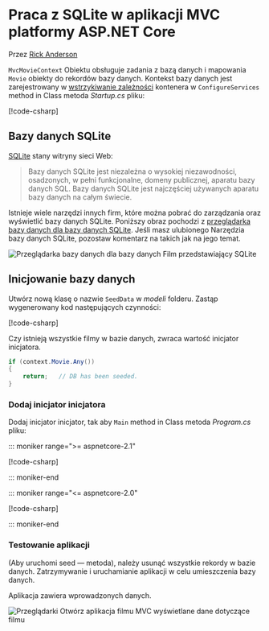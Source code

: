 # <a name="work-with-sqlite-in-an-aspnet-core-mvc-app"></a>Praca z SQLite w aplikacji MVC platformy ASP.NET Core

Przez [Rick Anderson](https://twitter.com/RickAndMSFT)

`MvcMovieContext` Obiektu obsługuje zadania z bazą danych i mapowania `Movie` obiekty do rekordów bazy danych. Kontekst bazy danych jest zarejestrowany w [wstrzykiwanie zależności](xref:fundamentals/dependency-injection) kontenera w `ConfigureServices` method in Class metoda *Startup.cs* pliku:

[!code-csharp[](~/tutorials/first-mvc-app-xplat/start-mvc/sample/MvcMovie/Startup.cs?name=snippet2&highlight=6-8)]

## <a name="sqlite"></a>Bazy danych SQLite

[SQLite](https://www.sqlite.org/) stany witryny sieci Web:

> Bazy danych SQLite jest niezależna o wysokiej niezawodności, osadzonych, w pełni funkcjonalne, domeny publicznej, aparatu bazy danych SQL. Bazy danych SQLite jest najczęściej używanych aparatu bazy danych na całym świecie.

Istnieje wiele narzędzi innych firm, które można pobrać do zarządzania oraz wyświetlić bazy danych SQLite. Poniższy obraz pochodzi z [przeglądarka bazy danych dla bazy danych SQLite](https://sqlitebrowser.org/). Jeśli masz ulubionego Narzędzia bazy danych SQLite, pozostaw komentarz na takich jak na jego temat.

![Przeglądarka bazy danych dla bazy danych Film przedstawiający SQLite](~/tutorials/first-mvc-app-xplat/working-with-sql/_static/dbb.png)

## <a name="seed-the-database"></a>Inicjowanie bazy danych

Utwórz nową klasę o nazwie `SeedData` w *modeli* folderu. Zastąp wygenerowany kod następujących czynności:

[!code-csharp[](~/tutorials/first-mvc-app/start-mvc/sample/MvcMovie/Models/SeedData.cs?name=snippet_1)]

Czy istnieją wszystkie filmy w bazie danych, zwraca wartość inicjator inicjatora.

```csharp
if (context.Movie.Any())
{
    return;   // DB has been seeded.
}
```

<a name="si"></a>

### <a name="add-the-seed-initializer"></a>Dodaj inicjator inicjatora

Dodaj inicjator inicjator, tak aby `Main` method in Class metoda *Program.cs* pliku:

::: moniker range=">= aspnetcore-2.1"

[!code-csharp[](~/tutorials/first-mvc-app/start-mvc/sample/MvcMovie21/Program.cs)]

::: moniker-end

::: moniker range="<= aspnetcore-2.0"

[!code-csharp[](~/tutorials/first-mvc-app/start-mvc/sample/MvcMovie/Program.cs?highlight=6,16-32)]

::: moniker-end

### <a name="test-the-app"></a>Testowanie aplikacji

(Aby uruchomi seed — metoda), należy usunąć wszystkie rekordy w bazie danych. Zatrzymywanie i uruchamianie aplikacji w celu umieszczenia bazy danych.
   
Aplikacja zawiera wprowadzonych danych.

![Przeglądarki Otwórz aplikacja filmu MVC wyświetlane dane dotyczące filmu](~/tutorials/first-mvc-app/working-with-sql/_static/m55.png)
